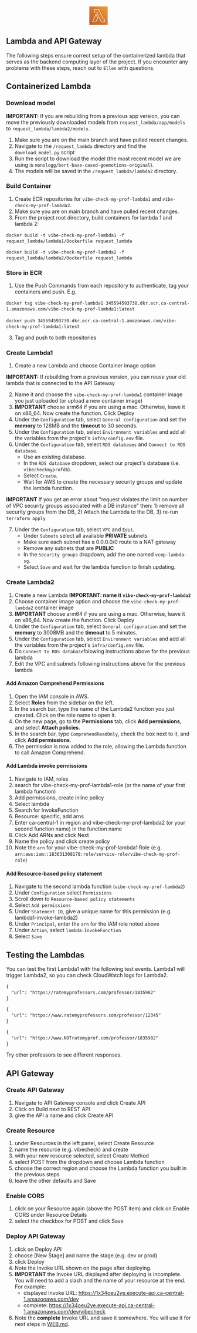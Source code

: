 <p align="center">
  <img src="https://github.com/Jonqora/VibeCheckMyProf/blob/main/scratch/image_files/lambda.png" width="50" height="50" />
</p> 

## Lambda and API Gateway

The following steps ensure correct setup of the containerized lambda that serves as the backend computing layer of the project. If you encounter any problems with these steps, reach out to `Ellen` with questions. 

## Containerized Lambda

### Download model

**IMPORTANT:** If you are rebuilding from a previous app version, you can move the previously downloaded models from `request_lambda/app/models` to `request_lambda/lambda2/models`.

1. Make sure you are on the main branch and have pulled recent changes.
2. Navigate to the `/request_lambda` directory and find the `download_model.py` script
3. Run the script to download the model (the most recent model we are using is `monologg/bert-base-cased-goemotions-original`).
4. The models will be saved in the `/request_lambda/lambda2` directory.

### Build Container

1. Create ECR repositories for `vibe-check-my-prof-lambda1` and `vibe-check-my-prof-lambda2`.
2. Make sure you are on main branch and have pulled recent changes.
3. From the project root directory, build containers for lambda 1 and lambda 2:
```
docker build -t vibe-check-my-prof-lambda1 -f request_lambda/lambda1/Dockerfile request_lambda 
```
```
docker build -t vibe-check-my-prof-lambda2 -f request_lambda/lambda2/Dockerfile request_lambda 
```

### Store in ECR
1. Use the Push Commands from each repository to authenticate, tag your containers and push. E.g.
```
docker tag vibe-check-my-prof-lambda1 345594593730.dkr.ecr.ca-central-1.amazonaws.com/vibe-check-my-prof-lambda1:latest

docker push 345594593730.dkr.ecr.ca-central-1.amazonaws.com/vibe-check-my-prof-lambda1:latest
```
3. Tag and push to both repositories

### Create Lambda1
1. Create a new Lambda and choose Container image option

**IMPORTANT:** If rebuilding from a previous version, you can reuse your old lambda that is connected to the API Gateway

2. Name it and choose the `vibe-check-my-prof-lambda1` container image you just uploaded (or upload a new container image)
3. **IMPORTANT** choose arm64 if you are using a mac. Otherwise, leave it on x86_64. Now create the function. Click Deploy
4. Under the `Configuration` tab, select `General configuration` and set the **memory** to 128MB and the **timeout** to 30 seconds. 
5. Under the `Configuration` tab, select `Environment variables` and add all the variables from the project's `infra/config.env` file.
6. Under the `Configuration` tab, select `RDS databases` and `Connect to RDS database`.
   - Use an existing database.
   - In the `RDS database` dropdown, select our project's database (i.e. `vibecheckmyprofdb`).
   - Select `Create`.
   - Wait for AWS to create the necessary security groups and update the lambda function.

**IMPORTANT** If you get an error about "request violates the limit on number of VPC security groups associated with a DB instance" then: 1) remove all security groups from the DB, 2) Attach the Lambda to the DB, 3) re-run `terraform apply`

7. Under the `Configuration` tab, select `VPC` and `Edit`.
   - Under `Subnets` select all available **PRIVATE** subnets 
   - Make sure each subnet has a 0.0.0.0/0 route to a NAT gateway
   - Remove any subnets that are **PUBLIC**
   - In the `Security groups` dropdown, add the one named `vcmp-lambda-sg`.
   - Select `Save` and wait for the lambda function to finish updating.

### Create Lambda2
1. Create a new Lambda **IMPORTANT: name it `vibe-check-my-prof-lambda2`**
2. Choose container image option and choose the `vibe-check-my-prof-lambda2` container image
3. **IMPORTANT** choose arm64 if you are using a mac. Otherwise, leave it on x86_64. Now create the function. Click Deploy
4. Under the `Configuration` tab, select `General configuration` and set the **memory** to 3008MB and the **timeout** to 5 minutes. 
5. Under the `Configuration` tab, select `Environment variables` and add all the variables from the project's `infra/config.env` file.
6. Do `Connect to RDS database`folowing instructions above for the previous lambda
7. Edit the VPC and subnets following instructions above for the previous lambda

#### Add Amazon Comprehend Permissions
1. Open the IAM console in AWS.
2. Select **Roles** from the sidebar on the left.
3. In the search bar, type the name of the Lambda2 function you just created. Click on the role name to open it.
5. On the new page, go to the **Permissions** tab, click **Add permissions**, and select **Attach policies**.
6. In the search bar, type `ComprehendReadOnly`, check the box next to it, and click **Add permissions**.
7. The permission is now added to the role, allowing the Lambda function to call Amazon Comprehend.

#### Add Lambda invoke permissions
1. Navigate to IAM, roles
2. search for vibe-check-my-prof-lambda1-role (or the name of your first lambda function)
3. Add permissions, create inline policy
4. Select lambda
5. Search for InvokeFunction
6. Resource: specific, add arns
7. Enter ca-central-1 in region and vibe-check-my-prof-lambda2 (or your second function name) in the function name
8. Click Add ARNs and click Next
9. Name the policy and click create policy
10. Note the `arn` for your vibe-check-my-prof-lambda1 Role (e.g. `arn:aws:iam::183631308178:role/service-role/vibe-check-my-prof-role`)

#### Add Resource-based policy statement
1. Navigate to the second lambda function (`vibe-check-my-prof-lambda2`)
2. Under `Configuration` select `Permissions`
3. Scroll down to `Resource-based policy statements`
4. Select `Add permissions`
5. Under `Statement ID`, give a unique name for this permission (e.g. lambda1-invoke-lambda2)
6. Under `Principal`, enter the `arn` for the IAM role noted above
7. Under `Action`, select `lambda:InvokeFunction`
8. Select `Save`

## Testing the Lambdas
You can test the first Lambda1 with the following test events. Lambda1 will trigger Lambda2, so you can check CloudWatch logs for Lambda2.

```
{
  "url": "https://ratemyprofessors.com/professor/1835982"
}
```
```
{
  "url": "https://www.ratemyprofessors.com/professor/12345"
}
```
```
{
  "url": "https://www.NOTratemyprof.com/professor/1835982"
}
```
Try other professors to see different responses.

## API Gateway

### Create API Gateway
1. Navigate to API Gateway console and click Create API
2. Click on Build next to REST API
3. give the API a name and click Create API

### Create Resource
1. under Resources in the left panel, select Create Resource
2. name the resource (e.g. vibecheck) and create
3. with your new resource selected, select Create Method
4. select POST from the dropdown and choose Lambda function
5. choose the correct region and choose the Lambda function you built in the previous steps
6. leave the other defaults and Save

### Enable CORS
1. click on your Resource again (above the POST item) and click on Enable CORS under Resource Details
2. select the checkbox for POST and click Save

### Deploy API Gateway
1. click on Deploy API
2. choose \[New Stage\] and name the stage (e.g. dev or prod)
3. click Deploy
4. Note the Invoke URL shown on the page after deploying.
5. **IMPORTANT** the Invoke URL displayed after deploying is incomplete. You will need to add a slash and the name of your resource at the end. For example:
    - displayed Invoke URL: https://1x34oeu2ye.execute-api.ca-central-1.amazonaws.com/dev
    - complete: https://1x34oeu2ye.execute-api.ca-central-1.amazonaws.com/dev/vibecheck
6. Note the **complete** Invoke URL and save it somewhere. You will use it for next steps in [WEB.md](WEB.md).
